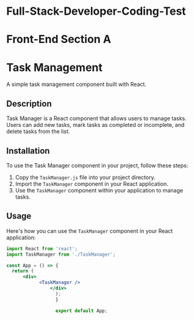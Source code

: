 # Full-Stack-Developer-Coding-Test
# Front-End Section A
# Task Management

A simple task management component built with React.

## Description

Task Manager is a React component that allows users to manage tasks. Users can add new tasks, mark tasks as completed or incomplete, and delete tasks from the list.

## Installation

To use the Task Manager component in your project, follow these steps:

1. Copy the `TaskManager.js` file into your project directory.
2. Import the `TaskManager` component in your React application.
3. Use the `TaskManager` component within your application to manage tasks.

## Usage

Here's how you can use the `TaskManager` component in your React application:

```jsx
import React from 'react';
import TaskManager from './TaskManager';

const App = () => {
  return (
      <div>
            <TaskManager />
                </div>
                  );
                  }

                  export default App;


